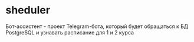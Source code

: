 # sheduler
Бот-ассистент - проект Telegram-бота, который будет обращаться к  БД PostgreSQL и узнавать расписание для 1 и 2 курса
